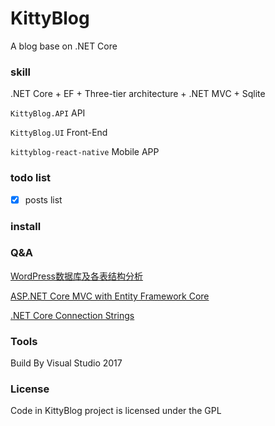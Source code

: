 # KittyBlog
A blog base on .NET Core


### skill

.NET Core + EF + Three-tier architecture + .NET MVC + Sqlite


`KittyBlog.API` API

`KittyBlog.UI` Front-End

`kittyblog-react-native` Mobile APP


### todo list

- [x] posts list 


### install


### Q&A 

[WordPress数据库及各表结构分析](https://www.cnblogs.com/wordblog/p/6591499.html)

[ASP.NET Core MVC with Entity Framework Core](https://github.com/damienbod/AspNetCoreMultipleProject)

[.NET Core Connection Strings](https://docs.microsoft.com/en-us/ef/core/miscellaneous/connection-strings)



### Tools

Build By Visual Studio 2017

### License

Code in KittyBlog project is licensed under the GPL
